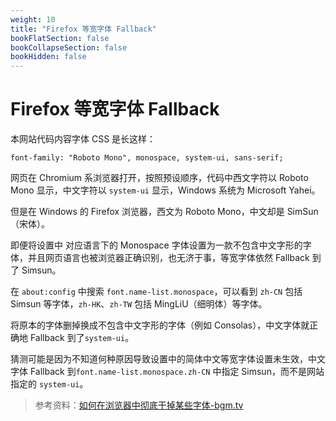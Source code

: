 ```yaml
---
weight: 10
title: "Firefox 等宽字体 Fallback"
bookFlatSection: false
bookCollapseSection: false
bookHidden: false
---
```


# Firefox 等宽字体 Fallback

本网站代码内容字体 CSS 是长这样：

```
font-family: "Roboto Mono", monospace, system-ui, sans-serif;
```

网页在 Chromium 系浏览器打开，按照预设顺序，代码中西文字符以 Roboto Mono 显示，中文字符以 `system-ui` 显示，Windows 系统为 Microsoft Yahei。

但是在 Windows 的 Firefox 浏览器，西文为 Roboto Mono，中文却是 SimSun（宋体）。

即便将设置中 对应语言下的 Monospace 字体设置为一款不包含中文字形的字体，并且网页语言也被浏览器正确识别，也无济于事，等宽字体依然 Fallback 到了 Simsun。

在 `about:config` 中搜索 `font.name-list.monospace`，可以看到 `zh-CN` 包括 Simsun 等字体，`zh-HK`、`zh-TW` 包括 MingLiU（细明体）等字体。

将原本的字体删掉换成不包含中文字形的字体（例如 Consolas），中文字体就正确地 Fallback 到了`system-ui`。

猜测可能是因为不知道何种原因导致设置中的简体中文等宽字体设置未生效，中文字体 Fallback 到`font.name-list.monospace.zh-CN` 中指定 Simsun，而不是网站指定的 `system-ui`。

>参考资料：[如何在浏览器中彻底干掉某些字体-bgm.tv](https://bgm.tv/group/topic/368926)
